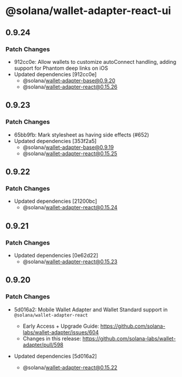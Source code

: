 # @solana/wallet-adapter-react-ui

## 0.9.24

### Patch Changes

-   912cc0e: Allow wallets to customize autoConnect handling, adding support for Phantom deep links on iOS
-   Updated dependencies [912cc0e]
    -   @solana/wallet-adapter-base@0.9.20
    -   @solana/wallet-adapter-react@0.15.26

## 0.9.23

### Patch Changes

-   65bb9fb: Mark stylesheet as having side effects (#652)
-   Updated dependencies [353f2a5]
    -   @solana/wallet-adapter-base@0.9.19
    -   @solana/wallet-adapter-react@0.15.25

## 0.9.22

### Patch Changes

-   Updated dependencies [21200bc]
    -   @solana/wallet-adapter-react@0.15.24

## 0.9.21

### Patch Changes

-   Updated dependencies [0e62d22]
    -   @solana/wallet-adapter-react@0.15.23

## 0.9.20

### Patch Changes

-   5d016a2: Mobile Wallet Adapter and Wallet Standard support in `@solana/wallet-adapter-react`

    -   Early Access + Upgrade Guide: https://github.com/solana-labs/wallet-adapter/issues/604
    -   Changes in this release: https://github.com/solana-labs/wallet-adapter/pull/598

-   Updated dependencies [5d016a2]
    -   @solana/wallet-adapter-react@0.15.22
